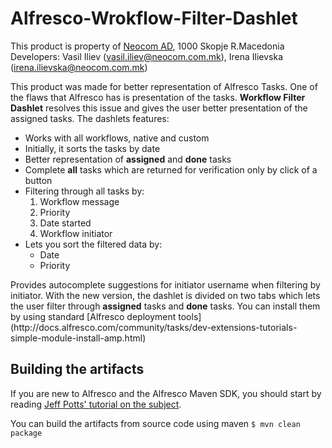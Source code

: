 # Alfresco-Wrokflow-Filter-Dashlet<br/>
This product is property of <a href="www.neocom.mk" target="blank">Neocom AD</a>, 1000 Skopje R.Macedonia<br/>
Developers: 
Vasil Iliev (vasil.iliev@neocom.com.mk),
Irena Ilievska (irena.ilievska@neocom.com.mk)

This product was made for better representation of Alfresco Tasks.
One of the flaws that Alfresco has is presentation of the tasks.
<strong>Workflow Filter Dashlet</strong> resolves this issue and gives the user better presentation of the assigned tasks.
The dashlets features:
<ul>
 <li>Works with all workflows, native and custom</li>
 <li>Initially, it sorts the tasks by date</li>
 <li>Better representation of <strong>assigned</strong> and <strong>done</strong> tasks</li>
 <li>Complete <strong>all</strong> tasks which are returned for verification only by click of a button</li>
 <li>Filtering through all tasks by:
   <ol>
     <li>Workflow message</li>
     <li>Priority</li>
     <li>Date started</li>
     <li>Workflow initiator</li>
   </ol>
</li>
 <li>Lets you sort the filtered data by:
   <ul>
       <li>Date</li>
       <li>Priority</li>
   </ul> 
</li>
</ul>
Provides autocomplete suggestions for initiator username when filtering by initiator.
With the new version, the dashlet is divided on two tabs which lets the user filter through <strong>assigned</strong> tasks and <strong>done</strong> tasks.
You can install them by using standard [Alfresco deployment tools](http://docs.alfresco.com/community/tasks/dev-extensions-tutorials-simple-module-install-amp.html)

Building the artifacts
----------------------
If you are new to Alfresco and the Alfresco Maven SDK, you should start by reading [Jeff Potts' tutorial on the subject](http://ecmarchitect.com/alfresco-developer-series-tutorials/maven-sdk/tutorial/tutorial.html).

You can build the artifacts from source code using maven
```$ mvn clean package```
